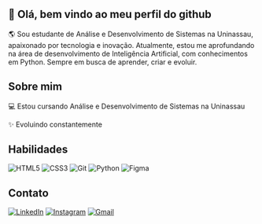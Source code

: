 ## 👋 Olá, bem vindo ao meu perfil do github

🌎 Sou estudante de Análise e Desenvolvimento de Sistemas na Uninassau, apaixonado por tecnologia e inovação. Atualmente, estou me aprofundando na área de desenvolvimento de Inteligência Artificial, com conhecimentos em Python. Sempre em busca de aprender, criar e evoluir. 

## Sobre mim

💻 Estou cursando Análise e Desenvolvimento de Sistemas na Uninassau 

✨ Evoluindo constantemente

## Habilidades
![HTML5](https://img.shields.io/badge/HTML5-E34F26?style=for-the-badge&logo=html5&logoColor=white) 
![CSS3](https://img.shields.io/badge/CSS3-1572B6?style=for-the-badge&logo=css3&logoColor=white) 
![Git](https://img.shields.io/badge/GIT-E44C30?style=for-the-badge&logo=git&logoColor=white) 
![Python](https://img.shields.io/badge/python-3670A0?style=for-the-badge&logo=python&logoColor=ffdd54) 
![Figma](https://img.shields.io/badge/Figma-696969?style=for-the-badge&logo=figma&logoColor=figma)

## Contato
[![LinkedIn](https://img.shields.io/badge/LinkedIn-0077B5?style=for-the-badge&logo=linkedin&logoColor=white)](https://www.linkedin.com/in/joão-henrique-a0109b251/)
[![Instagram](https://img.shields.io/badge/-Instagram-%23E4405F?style=for-the-badge&logo=instagram&logoColor=white)](https://www.instagram.com/j.henrique.001/) 
[![Gmail](https://img.shields.io/badge/Gmail-333333?style=for-the-badge&logo=gmail&logoColor=red)](henriquemendes5665@gmail.com)
